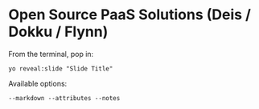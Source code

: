 
# Open Source PaaS Solutions (Deis / Dokku / Flynn)

From the terminal, pop in:

  ```yo reveal:slide "Slide Title"```

Available options:

 ```--markdown --attributes --notes```
